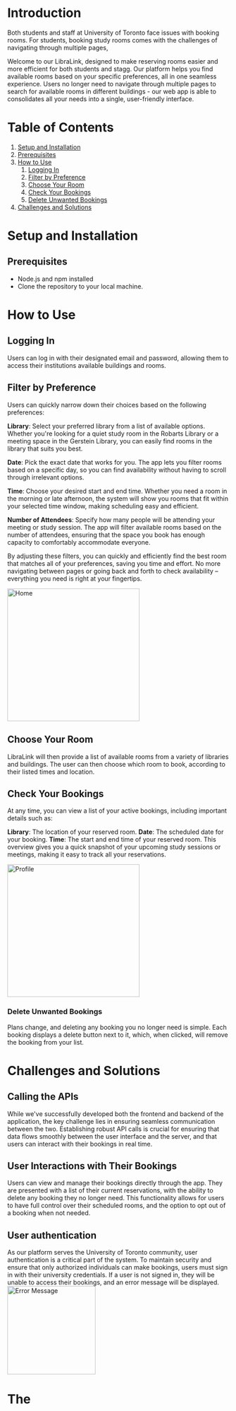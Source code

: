 # Introduction
Both students and staff at University of Toronto face issues with booking rooms. For students, booking study rooms comes with the challenges of navigating through multiple pages, 

Welcome to our LibraLink, designed to make reserving rooms easier and more efficient for both students and stagg. Our platform helps you find available rooms based on your specific preferences, all in one seamless experience. Users no longer need to navigate through multiple pages to search for available rooms in different buildings - our web app is able to consolidates all your needs into a single, user-friendly interface.


# Table of Contents

1. [Setup and Installation](#setup-and-installation)
2. [Prerequisites](#prerequisites)
3. [How to Use](#how-to-use)
    1. [Logging In](#logging-in)
    2. [Filter by Preference](#filter-by-preference)
    3. [Choose Your Room](#choose-your-room)
    4. [Check Your Bookings](#check-your-bookings)
    5. [Delete Unwanted Bookings](#delete-unwanted-bookings)
6. [Challenges and Solutions](#challenges-and-solutions)





# Setup and Installation 

## Prerequisites 

- Node.js and npm installed
- Clone the repository to your local machine.



## 

# How to Use

## Logging In
Users can log in with their designated email and password, allowing them to access their institutions available buildings and rooms.

## Filter by Preference

Users can quickly narrow down their choices based on the following preferences:

**Library**: Select your preferred library from a list of available options. Whether you're looking for a quiet study room in the Robarts Library or a meeting space in the Gerstein Library, you can easily find rooms in the library that suits you best.

**Date**: Pick the exact date that works for you. The app lets you filter rooms based on a specific day, so you can find availability without having to scroll through irrelevant options.

**Time**: Choose your desired start and end time. Whether you need a room in the morning or late afternoon, the system will show you rooms that fit within your selected time window, making scheduling easy and efficient.

**Number of Attendees**: Specify how many people will be attending your meeting or study session. The app will filter available rooms based on the number of attendees, ensuring that the space you book has enough capacity to comfortably accommodate everyone.

By adjusting these filters, you can quickly and efficiently find the best room that matches all of your preferences, saving you time and effort. No more navigating between pages or going back and forth to check availability – everything you need is right at your fingertips.

<img src="images/profile.png" alt="Home" width="300"/>


## Choose Your Room

LibraLink will then provide a list of available rooms from a variety of libraries and buildings. The user can then choose which room to book, according to their listed times and location. 

## Check Your Bookings
At any time, you can view a list of your active bookings, including important details such as:

**Library**: The location of your reserved room.
**Date**: The scheduled date for your booking.
**Time**: The start and end time of your reserved room.
This overview gives you a quick snapshot of your upcoming study sessions or meetings, making it easy to track all your reservations.

<img src="images/home.jpeg" alt="Profile" width="300"/>

### Delete Unwanted Bookings
Plans change, and deleting any booking you no longer need is simple. Each booking displays a delete button next to it, which, when clicked, will remove the booking from your list.

# Challenges and Solutions

## Calling the APIs
While we've successfully developed both the frontend and backend of the application, the key challenge lies in ensuring seamless communication between the two. Establishing robust API calls is crucial for ensuring that data flows smoothly between the user interface and the server, and that users can interact with their bookings in real time.

## User Interactions with Their Bookings
Users can view and manage their bookings directly through the app. They are presented with a list of their current reservations, with the ability to delete any booking they no longer need. This functionality allows for users to have full control over their scheduled rooms, and the option to opt out of a booking when not needed. 

## User authentication 
As our platform serves the University of Toronto community, user authentication is a critical part of the system. To maintain security and ensure that only authorized individuals can make bookings, users must sign in with their university credentials. If a user is not signed in, they will be unable to access their bookings, and an error message will be displayed.
<img src="images/error message.jpeg" alt="Error Message" width="200"/>

# The